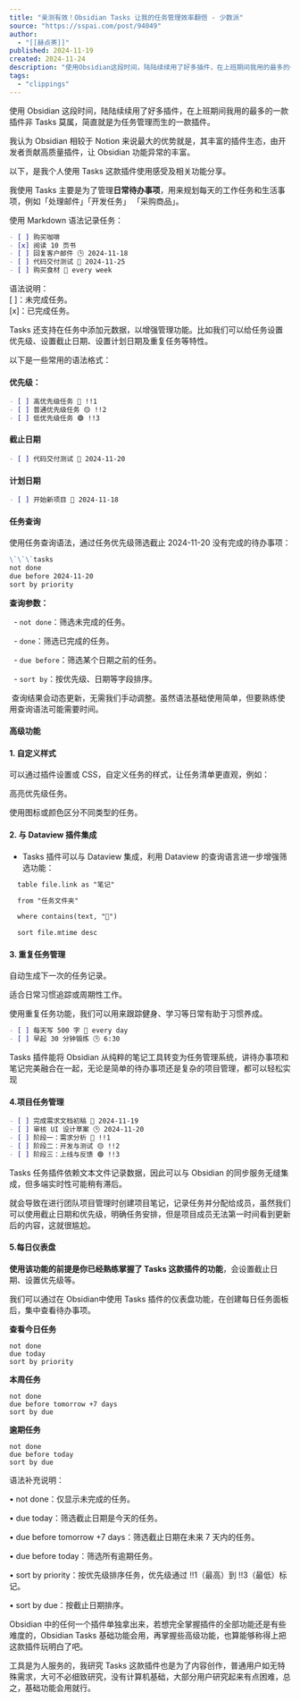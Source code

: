 ```yaml
---
title: "亲测有效！Obsidian Tasks 让我的任务管理效率翻倍 - 少数派"
source: "https://sspai.com/post/94049"
author:
  - "[[赫点茶]]"
published: 2024-11-19
created: 2024-11-24
description: "使用Obsidian这段时间，陆陆续续用了好多插件，在上班期间我用的最多的一款插件非Tasks莫属，简直就是为任务管理而生的一款插件。我认为Obsidian相较于Notion来说最大的优势就是，其丰富 ..."
tags:
  - "clippings"
---
```

使用 Obsidian 这段时间，陆陆续续用了好多插件，在上班期间我用的最多的一款插件非 Tasks 莫属，简直就是为任务管理而生的一款插件。

我认为 Obsidian 相较于 Notion 来说最大的优势就是，其丰富的插件生态，由开发者贡献高质量插件，让 Obsidian 功能异常的丰富。

以下，是我个人使用 Tasks 这款插件使用感受及相关功能分享。

我使用 Tasks 主要是为了管理**日常待办事项**，用来规划每天的工作任务和生活事项，例如「处理邮件」「开发任务」 「采购商品」。

使用 Markdown 语法记录任务：

```markdown
- [ ] 购买咖啡
- [x] 阅读 10 页书
- [ ] 回复客户邮件 🕒 2024-11-18
- [ ] 代码交付测试 📅 2024-11-25 
- [ ] 购买食材 🔁 every week
```

语法说明：  
\[ \]：未完成任务。  
\[x\]：已完成任务。

Tasks 还支持在任务中添加元数据，以增强管理功能。比如我们可以给任务设置优先级、设置截止日期、设置计划日期及重复任务等特性。

以下是一些常用的语法格式：

#### 优先级：

```markdown
- [ ] 高优先级任务 🔴 !!1
- [ ] 普通优先级任务 🟡 !!2
- [ ] 低优先级任务 🟢 !!3
```

#### 截止日期

```markdown
- [ ] 代码交付测试 📅 2024-11-20
```

#### 计划日期

```markdown
- [ ] 开始新项目 🛫 2024-11-18
```

#### 任务查询

使用任务查询语法，通过任务优先级筛选截止 2024-11-20 没有完成的待办事项：

```markdown
\`\`\`tasks
not done
due before 2024-11-20
sort by priority
```

**查询参数：**

  - `not done`：筛选未完成的任务。

  - `done`：筛选已完成的任务。

  - `due before`：筛选某个日期之前的任务。

  - `sort by`：按优先级、日期等字段排序。

 查询结果会动态更新，无需我们手动调整。虽然语法基础使用简单，但要熟练使用查询语法可能需要时间。

#### **高级功能**

#### 1\. **自定义样式**

可以通过插件设置或 CSS，自定义任务的样式，让任务清单更直观，例如：

高亮优先级任务。

使用图标或颜色区分不同类型的任务。

#### 2\. **与 Dataview 插件集成**

- Tasks 插件可以与 Dataview 集成，利用 Dataview 的查询语言进一步增强筛选功能：

```markdown
  table file.link as "笔记"

  from "任务文件夹"

  where contains(text, "🔴")

  sort file.mtime desc
```

#### 3\. **重复任务管理**

自动生成下一次的任务记录。

适合日常习惯追踪或周期性工作。

使用重复任务功能，我们可以用来跟踪健身、学习等日常有助于习惯养成。

```markdown
- [ ] 每天写 500 字 🔁 every day
- [ ] 早起 30 分钟锻炼 🕒 6:30
```

Tasks 插件能将 Obsidian 从纯粹的笔记工具转变为任务管理系统，讲待办事项和笔记完美融合在一起，无论是简单的待办事项还是复杂的项目管理，都可以轻松实现

#### 4.**项目任务管理**

```markdown
- [ ] 完成需求文档初稿 🛫 2024-11-19
- [ ] 审核 UI 设计草案 🕒 2024-11-20
- [ ] 阶段一：需求分析 🔴 !!1
- [ ] 阶段二：开发与测试 🟡 !!2
- [ ] 阶段三：上线与反馈 🟢 !!3
```

Tasks 任务插件依赖文本文件记录数据，因此可以与 Obsidian 的同步服务无缝集成，但多端实时性可能稍有滞后。

就会导致在进行团队项目管理时创建项目笔记，记录任务并分配给成员，虽然我们可以使用截止日期和优先级，明确任务安排，但是项目成员无法第一时间看到更新后的内容，这就很尴尬。

#### 5.每日仪表盘

**使用该功能的前提是你已经熟练掌握了 Tasks 这款插件的功能**，会设置截止日期、设置优先级等。

我们可以通过在 Obsidian中使用 Tasks 插件的仪表盘功能，在创建每日任务面板后，集中查看待办事项。

**查看今日任务**

```tasks
not done
due today
sort by priority
```

**本周任务**

```tasks
not done
due before tomorrow +7 days
sort by due
```

**逾期任务**

```tasks
not done
due before today
sort by due
```

语法补充说明：

• not done：仅显示未完成的任务。

• due today：筛选截止日期是今天的任务。

• due before tomorrow +7 days：筛选截止日期在未来 7 天内的任务。

• due before today：筛选所有逾期任务。

• sort by priority：按优先级排序任务，优先级通过 !!1（最高）到 !!3（最低）标记。

• sort by due：按截止日期排序。

Obsidian 中的任何一个插件单独拿出来，若想完全掌握插件的全部功能还是有些难度的，Obsidian Tasks 基础功能会用，再掌握些高级功能，也算能够称得上把这款插件玩明白了吧。

工具是为人服务的，我研究 Tasks 这款插件也是为了内容创作，普通用户如无特殊需求，大可不必细致研究，没有计算机基础，大部分用户研究起来有点困难，总之，基础功能会用就行。
